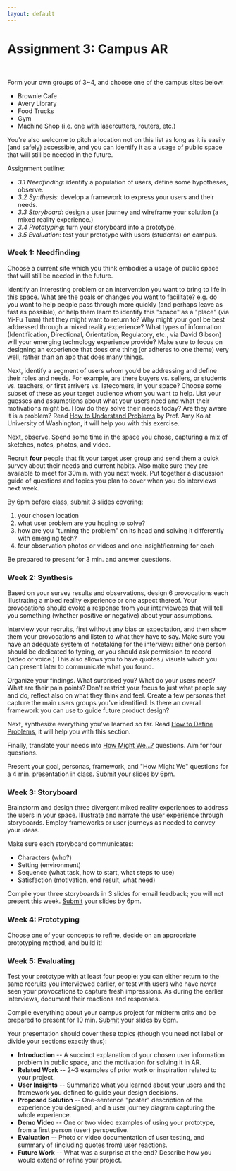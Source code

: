 ```yaml
---
layout: default
---
```


# Assignment 3: Campus AR
<br>

Form your own groups of 3~4, and choose one of the campus sites below.

-   Brownie Cafe
-   Avery Library
-   Food Trucks
-   Gym
-   Machine Shop (i.e. one with lasercutters, routers, etc.)

You're also welcome to pitch a location not on this list as long as it is easily (and safely) accessible, and you can identify it as a usage of public space that will still be needed in the future.

Assignment outline:
-   *3.1 Needfinding*: identify a population of users, define some hypotheses, observe.
-   *3.2 Synthesis*: develop a framework to express your users and their needs.
-   *3.3 Storyboard*: design a user journey and wireframe your solution (a mixed reality experience.)
-   *3.4 Prototyping*: turn your storyboard into a prototype.
-   *3.5 Evaluation*: test your prototype with users (students) on campus.

### Week 1: Needfinding

Choose a current site which you think embodies a usage of public space that will still be needed in the future.

Identify an interesting problem or an intervention you want to bring to life in this space. What are the goals or changes you want to facilitate? e.g. do you want to help people pass through more quickly (and perhaps leave as fast as possible),  or help them learn to identify this "space" as a "place" (via Yi-Fu Tuan) that they might want to return to? Why might your goal be best addressed through a mixed reality experience? What types of information (Identification, Directional, Orientation, Regulatory, etc., via David Gibson) will your emerging technology experience provide? Make sure to focus on designing an experience that does one thing (or adheres to one theme) very well, rather than an app that does many things.

Next, identify a segment of users whom you’d be addressing and define their roles and needs. For example, are there buyers vs. sellers, or students vs. teachers, or first arrivers vs. latecomers, in your space? Choose some subset of these as your target audience whom you want to help. List your guesses and assumptions about what your users need and what their motivations might be. How do they solve their needs today? Are they aware it is a problem? Read [How to Understand Problems](https://faculty.washington.edu/ajko/books/design-methods/how-to-understand-problems.html) by Prof. Amy Ko at University of Washington, it will help you with this exercise.

Next, observe. Spend some time in the space you chose, capturing a mix of sketches, notes, photos, and video.

Recruit **four** people that fit your target user group and send them a quick survey about their needs and current habits. Also make sure they are available to meet for 30min. with you next week. Put together a discussion guide of questions and topics you plan to cover when you do interviews next week.

By 6pm before class, [submit](https://forms.gle/29iuSrE17RSACpcB7) 3 slides covering:
1. your chosen location
2. what user problem are you hoping to solve?
3. how are you "turning the problem" on its head and solving it differently with emerging tech?
4. four observation photos or videos and one insight/learning for each

Be prepared to present for 3 min. and answer questions.

### Week 2: Synthesis

Based on your survey results and observations, design 6 provocations each illustrating a mixed reality experience or one aspect thereof. Your provocations should evoke a response from your interviewees that will tell you something (whether positive or negative) about your assumptions.

Interview your recruits, first without any bias or expectation, and then show them your provocations and listen to what they have to say. Make sure you have an adequate system of notetaking for the interview: either one person should be dedicated to typing, or you should ask permission to record (video or voice.) This also allows you to have quotes / visuals which you can present later to communicate what you found.

Organize your findings. What surprised you? What do your users need? What are their pain points? Don't restrict your focus to just what people say and do, reflect also on what they think and feel. Create a few personas that capture the main users groups you've identified. Is there an overall framework you can use to guide future product design?

Next, synthesize everything you've learned so far. Read [How to Define Problems](https://faculty.washington.edu/ajko/books/design-methods/how-to-define-problems.html), it will help you with this section.

Finally, translate your needs into [How Might We...?](https://www.interaction-design.org/literature/article/define-and-frame-your-design-challenge-by-creating-your-point-of-view-and-ask-how-might-we) questions. Aim for four questions.

Present your goal, personas, framework, and "How Might We" questions for a 4 min. presentation in class. [Submit](https://forms.gle/29iuSrE17RSACpcB7) your slides by 6pm.

### Week 3: Storyboard

Brainstorm and design three divergent mixed reality experiences to address the users in your space. Illustrate and narrate the user experience through storyboards. Employ frameworks or user journeys as needed to convey your ideas.

Make sure each storyboard communicates:
-   Characters (who?)
-   Setting (environment)
-   Sequence (what task, how to start, what steps to use)
-   Satisfaction (motivation, end result, what need)

Compile your three storyboards in 3 slides for email feedback; you will not present this week. [Submit](https://forms.gle/29iuSrE17RSACpcB7) your slides by 6pm.

### Week 4: Prototyping

Choose one of your concepts to refine, decide on an appropriate prototyping method, and build it!

### Week 5: Evaluating

Test your prototype with at least four people: you can either return to the same recruits you interviewed earlier, or test with users who have never seen your provocations to capture fresh impressions. As during the earlier interviews, document their reactions and responses.

Compile everything about your campus project for midterm crits and be prepared to present for 10 min. [Submit](https://forms.gle/29iuSrE17RSACpcB7) your slides by 6pm.

Your presentation should cover these topics (though you need not label or divide your sections exactly thus):

- **Introduction** -- A succinct explanation of your chosen user information problem in public space, and the motivation for solving it in AR.
- **Related Work** -- 2~3 examples of prior work or inspiration related to your project.
- **User Insights** -- Summarize what you learned about your users and the framework you defined to guide your design decisions.
- **Proposed Solution** -- One-sentence "poster" description of the experience you designed, and a user journey diagram capturing the whole experience.
- **Demo Video** -- One or two video examples of using your prototype, from a first person (user) perspective.
- **Evaluation** -- Photo or video documentation of user testing, and summary of (including quotes from) user reactions.
- **Future Work** -- What was a surprise at the end? Describe how you would extend or refine your project.
